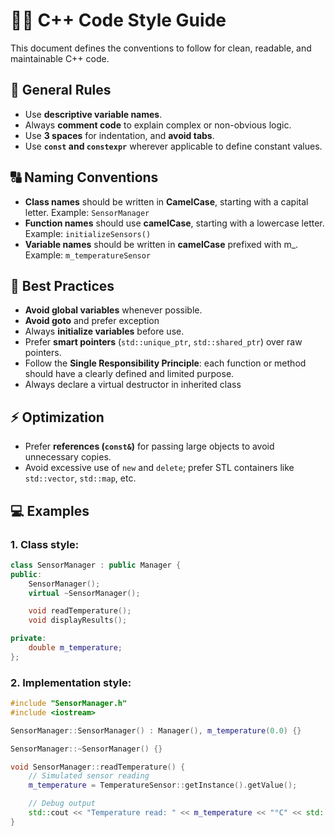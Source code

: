 # 🧑‍💻 C++ Code Style Guide

This document defines the conventions to follow for clean, readable, and maintainable C++ code.

## 📏 General Rules
- Use **descriptive variable names**.
- Always **comment code** to explain complex or non-obvious logic.
- Use **3 spaces** for indentation, and **avoid tabs**.
- Use **`const` and `constexpr`** wherever applicable to define constant values.

## 🔠 Naming Conventions
- **Class names** should be written in **CamelCase**, starting with a capital letter. Example: `SensorManager`
- **Function names** should use **camelCase**, starting with a lowercase letter. Example: `initializeSensors()`
- **Variable names** should be written in **camelCase** prefixed with m_. Example: `m_temperatureSensor`

## 🚫 Best Practices
- **Avoid global variables** whenever possible.
- **Avoid goto** and prefer exception
- Always **initialize variables** before use.
- Prefer **smart pointers** (`std::unique_ptr`, `std::shared_ptr`) over raw pointers.
- Follow the **Single Responsibility Principle**: each function or method should have a clearly defined and limited purpose.
- Always declare a virtual destructor in inherited class

## ⚡ Optimization
- Prefer **references (`const&`)** for passing large objects to avoid unnecessary copies.
- Avoid excessive use of `new` and `delete`; prefer STL containers like `std::vector`, `std::map`, etc.

## 💻 Examples
### 1. **Class style**:
```cpp
class SensorManager : public Manager {
public:
    SensorManager();
    virtual ~SensorManager();

    void readTemperature();
    void displayResults();

private:
    double m_temperature;
};
```

### 2. **Implementation style**:
```cpp
#include "SensorManager.h"
#include <iostream>

SensorManager::SensorManager() : Manager(), m_temperature(0.0) {}

SensorManager::~SensorManager() {}

void SensorManager::readTemperature() {
    // Simulated sensor reading
    m_temperature = TemperatureSensor::getInstance().getValue();

    // Debug output
    std::cout << "Temperature read: " << m_temperature << "°C" << std::endl;
}
```
